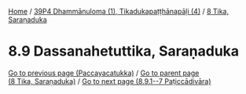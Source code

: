 
[Home](/) / [39P4 Dhammānuloma (1), Tikadukapaṭṭhānapāḷi (4)](../../39P4.md) / [8 Tika, Saraṇaduka](../8.md)

# 8.9 Dassanahetuttika, Saraṇaduka


[Go to previous page (Paccayacatukka)](8.8/8.8.1--7/Paccayacatukka.md) / [Go to parent page (8 Tika, Saraṇaduka)](../8.md) / [Go to next page (8.9.1--7 Paṭiccādivāra)](8.9/8.9.1--7.md)


